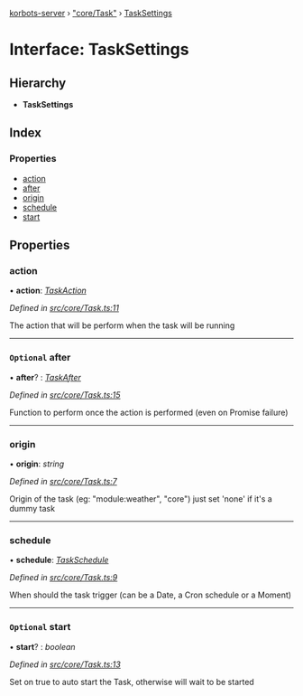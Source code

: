 [korbots-server](../README.md) › ["core/Task"](../modules/_core_task_.md) › [TaskSettings](_core_task_.tasksettings.md)

# Interface: TaskSettings

## Hierarchy

* **TaskSettings**

## Index

### Properties

* [action](_core_task_.tasksettings.md#action)
* [after](_core_task_.tasksettings.md#optional-after)
* [origin](_core_task_.tasksettings.md#origin)
* [schedule](_core_task_.tasksettings.md#schedule)
* [start](_core_task_.tasksettings.md#optional-start)

## Properties

###  action

• **action**: *[TaskAction](../modules/_core_task_.md#taskaction)*

*Defined in [src/core/Task.ts:11](https://github.com/Xisabla/Korbots/blob/c7d0b2c/server/src/core/Task.ts#L11)*

The action that will be perform when the task will be running

___

### `Optional` after

• **after**? : *[TaskAfter](../modules/_core_task_.md#taskafter)*

*Defined in [src/core/Task.ts:15](https://github.com/Xisabla/Korbots/blob/c7d0b2c/server/src/core/Task.ts#L15)*

Function to perform once the action is performed (even on Promise failure)

___

###  origin

• **origin**: *string*

*Defined in [src/core/Task.ts:7](https://github.com/Xisabla/Korbots/blob/c7d0b2c/server/src/core/Task.ts#L7)*

Origin of the task (eg: "module:weather", "core") just set 'none' if it's a dummy task

___

###  schedule

• **schedule**: *[TaskSchedule](../modules/_core_task_.md#taskschedule)*

*Defined in [src/core/Task.ts:9](https://github.com/Xisabla/Korbots/blob/c7d0b2c/server/src/core/Task.ts#L9)*

When should the task trigger (can be a Date, a Cron schedule or a Moment)

___

### `Optional` start

• **start**? : *boolean*

*Defined in [src/core/Task.ts:13](https://github.com/Xisabla/Korbots/blob/c7d0b2c/server/src/core/Task.ts#L13)*

Set on true to auto start the Task, otherwise will wait to be started
